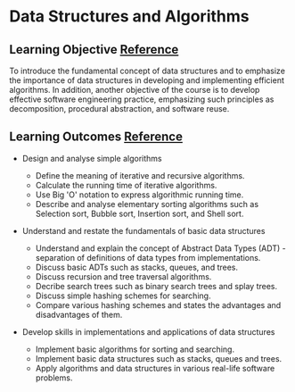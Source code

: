 # Data Structures and Algorithms

## Learning Objective [Reference](https://eng-cs.syr.edu/wp-content/uploads/2016/08/cis351_Course-Outcomes.pdf)

To introduce the fundamental concept of data structures and to emphasize the importance of data structures in developing and implementing efficient algorithms. In addition, another objective of the course
is to develop effective software engineering practice, emphasizing such principles as decomposition, procedural abstraction, and software reuse.

## Learning Outcomes [Reference](https://www.eskisehir.edu.tr/en/academics/faculties/course/146317/data-structures-and-algorithms/learning-outcomes)

- Design and analyse simple algorithms
  - Define the meaning of iterative and recursive algorithms.
  - Calculate the running time of iterative algorithms.
  - Use Big 'O' notation to express algorithmic running time.
  - Describe and analyse elementary sorting algorithms such as Selection sort, Bubble sort, Insertion sort, and Shell sort.
  
- Understand and restate the fundamentals of basic data structures
  - Understand and explain the concept of Abstract Data Types (ADT) - separation of definitions of data types from implementations.
  - Discuss basic ADTs such as stacks, queues, and trees.
  - Discuss recursion and tree traversal algorithms.
  - Decribe search trees such as binary search trees and splay trees.
  - Discuss simple hashing schemes for searching.
  - Compare various hashing schemes and states the advantages and disadvantages of them.

- Develop skills in implementations and applications of data structures
  - Implement basic algorithms for sorting and searching.
  - Implement basic data structures such as stacks, queues and trees.
  - Apply algorithms and data structures in various real-life software problems.
